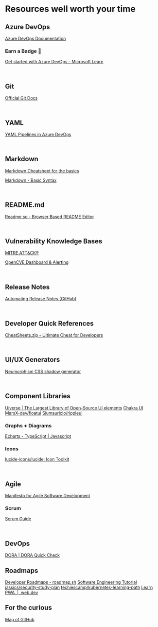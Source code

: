 # Resources well worth your time

## Azure DevOps

[Azure DevOps Documentation](https://learn.microsoft.com/en-us/azure/devops/?view=azure-devops)

### Earn a Badge 📛

[Get started with Azure DevOps - Microsoft Learn](https://learn.microsoft.com/en-us/training/paths/evolve-your-devops-practices/)

<br/>

## Git

[Official Git Docs](https://git-scm.com/doc)

<br/>

## YAML

[YAML Pipelines in Azure DevOps](https://learn.microsoft.com/en-us/azure/devops/pipelines/yaml-schema/?view=azure-pipelines)

<br/>

## Markdown

[Markdown Cheatsheet for the basics](https://www.30secondsofcode.org/articles/s/markdown-cheatsheet/)

[Markdown - Basic Syntax](https://www.markdownguide.org/basic-syntax/)

<br />

## README.md

[Readme.so - Browser Based README Editor](https://readme.so/editor)

<br />

## Vulnerability Knowledge Bases

[MITRE ATT&CK®](https://attack.mitre.org/)

[OpenCVE Dashboard & Alerting](https://app.opencve.io/)

<br />

## Release Notes

[Automating Release Notes (GitHub)](https://arinco.com.au/blog/devops-automating-release-tags/?utm_source=tldrdevops)

<br />

## Developer Quick References

[CheatSheets.zip - Ultimate Cheat for Developers](https://cheatsheets.zip/#google_vignette)

<br />

## UI/UX Generators

[Neumorphism CSS shadow generator](https://neumorphism.io/#a72525)

<br />

## Component Libraries

[Uiverse | The Largest Library of Open-Source UI elements](https://uiverse.io/)
[Chakra UI](https://v2.chakra-ui.com/getting-started)
[MarsX-dev/floatui](https://github.com/MarsX-dev/floatui)
[Siumauricio/rippleui](https://github.com/Siumauricio/rippleui)


### Graphs + Diagrams

[Echarts - TypeScript | Javascript](https://echarts.apache.org/examples/en/#chart-type-pie)

### Icons

[lucide-icons/lucide: Icon Toolkit](https://github.com/lucide-icons/lucide)

<br />

## Agile

[Manifesto for Agile Software Development](https://agilemanifesto.org/)

### Scrum

[Scrum Guide](https://scrumguides.org/scrum-guide.html)

<br />

## DevOps

[DORA | DORA Quick Check](https://dora.dev/quickcheck/#questions)

## Roadmaps

[Developer Roadmaps - roadmap.sh](https://roadmap.sh/)
[Software Engineering Tutorial](https://www.guru99.com/software-engineering-tutorial.html)
[jassics/security-study-plan](https://github.com/jassics/security-study-plan)
[techiescamp/kubernetes-learning-path](https://github.com/techiescamp/kubernetes-learning-path)
[Learn PWA  |  web.dev](https://web.dev/learn/pwa/)

## For the curious

[Map of GitHub](https://anvaka.github.io/map-of-github/#3.49/-13.41/50.32)